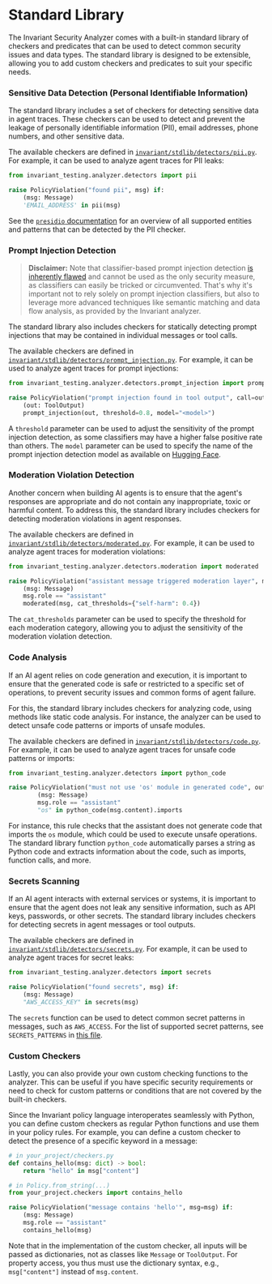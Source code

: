 # Standard Library

The Invariant Security Analyzer comes with a built-in standard library of checkers and predicates that can be used to detect common security issues and data types. The standard library is designed to be extensible, allowing you to add custom checkers and predicates to suit your specific needs.

### Sensitive Data Detection (Personal Identifiable Information)

The standard library includes a set of checkers for detecting sensitive data in agent traces. These checkers can be used to detect and prevent the leakage of personally identifiable information (PII), email addresses, phone numbers, and other sensitive data.

The available checkers are defined in [`invariant/stdlib/detectors/pii.py`](../invariant/stdlib/invariant/detectors/pii.py). For example, it can be used to analyze agent traces for PII leaks:

```python
from invariant_testing.analyzer.detectors import pii

raise PolicyViolation("found pii", msg) if:
    (msg: Message)
    'EMAIL_ADDRESS' in pii(msg)
```

See the [`presidio` documentation](https://microsoft.github.io/presidio/supported_entities/) for an overview of all supported entities and patterns that can be detected by the PII checker.

### Prompt Injection Detection

> **Disclaimer:** Note that classifier-based prompt injection detection [is inherently flawed](https://lve-project.org/blog/how-effective-are-llm-safety-filters.html) and cannot be used as the only security measure, as classifiers can easily be tricked or circumvented. That's why it's important not to rely solely on prompt injection classifiers, but also to leverage more advanced techniques like semantic matching and data flow analysis, as provided by the Invariant analyzer.

The standard library also includes checkers for statically detecting prompt injections that may be contained in individual messages or tool calls. 

The available checkers are defined in [`invariant/stdlib/detectors/prompt_injection.py`](../invariant/stdlib/invariant/detectors/prompt_injection.py). For example, it can be used to analyze agent traces for prompt injections:

```python
from invariant_testing.analyzer.detectors.prompt_injection import prompt_injection

raise PolicyViolation("prompt injection found in tool output", call=out) if:
    (out: ToolOutput)
    prompt_injection(out, threshold=0.8, model="<model>")
```

A `threshold` parameter can be used to adjust the sensitivity of the prompt injection detection, as some classifiers may have a higher false positive rate than others. The `model` parameter can be used to specify the name of the prompt injection detection model as available on [Hugging Face](https://huggingface.co/models).

### Moderation Violation Detection

Another concern when building AI agents is to ensure that the agent's responses are appropriate and do not contain any inappropriate, toxic or harmful content. To address this, the standard library includes checkers for detecting moderation violations in agent responses.

The available checkers are defined in [`invariant/stdlib/detectors/moderated.py`](../invariant/stdlib/invariant/detectors/moderation.py). For example, it can be used to analyze agent traces for moderation violations:

```python
from invariant_testing.analyzer.detectors.moderation import moderated

raise PolicyViolation("assistant message triggered moderation layer", msg=msg) if:
    (msg: Message)
    msg.role == "assistant"
    moderated(msg, cat_thresholds={"self-harm": 0.4})
```

The `cat_thresholds` parameter can be used to specify the threshold for each moderation category, allowing you to adjust the sensitivity of the moderation violation detection.

### Code Analysis

If an AI agent relies on code generation and execution, it is important to ensure that the generated code is safe or restricted to a specific set of operations, to prevent security issues and common forms of agent failure.

For this, the standard library includes checkers for analyzing code, using methods like static code analysis. For instance, the analyzer can be used to detect unsafe code patterns or imports of unsafe modules.

The available checkers are defined in [`invariant/stdlib/detectors/code.py`](../invariant/stdlib/invariant/detectors/code.py). For example, it can be used to analyze agent traces for unsafe code patterns or imports:

```python
from invariant_testing.analyzer.detectors import python_code

raise PolicyViolation("must not use 'os' module in generated code", out=msg) if:
        (msg: Message)
        msg.role == "assistant"
        "os" in python_code(msg.content).imports
```

For instance, this rule checks that the assistant does not generate code that imports the `os` module, which could be used to execute unsafe operations. The standard library function `python_code` automatically parses a string as Python code and extracts information about the code, such as imports, function calls, and more.

### Secrets Scanning

If an AI agent interacts with external services or systems, it is important to ensure that the agent does not leak any sensitive information, such as API keys, passwords, or other secrets. The standard library includes checkers for detecting secrets in agent messages or tool outputs.

The available checkers are defined in [`invariant/stdlib/detectors/secrets.py`](../invariant/stdlib/invariant/detectors/secrets.py). For example, it can be used to analyze agent traces for secret leaks:

```python
from invariant_testing.analyzer.detectors import secrets

raise PolicyViolation("found secrets", msg) if:
    (msg: Message)
    "AWS_ACCESS_KEY" in secrets(msg)
```

The `secrets` function can be used to detect common secret patterns in messages, such as `AWS_ACCESS`. For the list of supported secret patterns, see `SECRETS_PATTERNS` in [this file](../invariant/runtime/utils/secrets.py).

### Custom Checkers

Lastly, you can also provide your own custom checking functions to the analyzer. This can be useful if you have specific security requirements or need to check for custom patterns or conditions that are not covered by the built-in checkers.

Since the Invariant policy language interoperates seamlessly with Python, you can define custom checkers as regular Python functions and use them in your policy rules. For example, you can define a custom checker to detect the presence of a specific keyword in a message:

```python
# in your_project/checkers.py
def contains_hello(msg: dict) -> bool:
    return "hello" in msg["content"]
```

```python
# in Policy.from_string(...)
from your_project.checkers import contains_hello

raise PolicyViolation("message contains 'hello'", msg=msg) if:
    (msg: Message)
    msg.role == "assistant"
    contains_hello(msg)
```

Note that in the implementation of the custom checker, all inputs will be passed as dictionaries, not as classes like `Message` or `ToolOutput`. For property access, you thus must use the dictionary syntax, e.g., `msg["content"]` instead of `msg.content`.